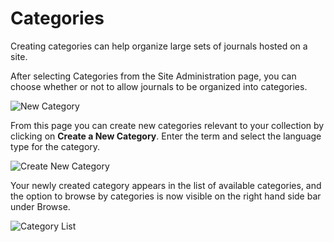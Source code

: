 # Categories


Creating categories can help organize large sets of journals hosted on a site.

After selecting Categories from the Site Administration page, you can choose whether or not to allow journals to be organized into categories.


![New Category](images/chapter4/sa_categories.png)


From this page you can create new categories relevant to your collection by clicking on **Create a New Category**. Enter the term and select the language type for the category.

![Create New Category](images/chapter4/sa_new_category.png)


Your newly created category appears in the list of available categories, and the option to browse by categories is now visible on the right hand side bar under Browse.


![Category List](images/chapter4/sa_cat_list.png)
